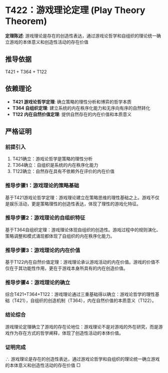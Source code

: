 # T422：游戏理论定理 (Play Theory Theorem)

**定理陈述**: 游戏理论是存在的创造性表达，通过游戏论哲学和自组织的理论统一确立游戏的本体意义和创造性活动的存在价值

## 推导依据
T421 + T364 + T122

## 依赖理论
- **T421 游戏论哲学定理**: 确立策略的理性分析和博弈的哲学本质
- **T364 自组织定理**: 建立系统的内在秩序化能力和无序向有序的自然转化
- **T122 内在自然价值定理**: 提供自然存在的内在价值和本质意义

## 严格证明

### 前提引入
1. T421确立：游戏论哲学是策略的理性分析
2. T364确立：自组织是系统的内在秩序化能力
3. T122确立：自然存在具有不依赖外在评价的内在价值

### 推导步骤1：游戏理论的策略基础
基于T421游戏论哲学定理：游戏理论建立在策略思维的理性基础之上。游戏不仅是娱乐活动，更是策略理性的创造性表达，体现了理性的游戏化特征。

### 推导步骤2：游戏理论的自组织特征
基于T364自组织定理：游戏理论体现自组织的创造性。游戏过程中的规则演化、策略调整和模式涌现都体现了自组织的内在秩序化能力。

### 推导步骤3：游戏理论的内在价值
基于T122内在自然价值定理：游戏理论承认游戏活动的内在价值。游戏的价值不仅在于其功能性作用，更在于游戏本身所具有的内在创造价值。

### 推导步骤4：游戏理论的确立
综合T421+T364+T122：游戏理论通过三重基础得以确立：游戏论哲学的理性基础（T421），自组织的创造机制（T364），内在自然价值的本质意义（T122）。

### 结论综合
游戏理论定理确立了游戏的存在论地位：游戏理论不是对游戏的外在研究，而是游戏作为存在方式的哲学阐释，体现了创造性活动的本体价值。

### 证明完成
∴ 游戏理论是存在的创造性表达，通过游戏论哲学和自组织的理论统一确立游戏的本体意义和创造性活动的存在价值 □
